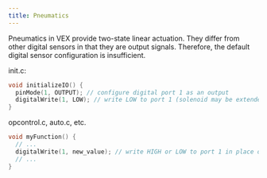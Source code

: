 ```yaml
---
title: Pneumatics
---
```


Pneumatics in VEX provide two-state linear actuation. They differ from other
digital sensors in that they are output signals. Therefore, the default digital
sensor configuration is insufficient.

init.c:
```c
void initializeIO() {
  pinMode(1, OUTPUT); // configure digital port 1 as an output
  digitalWrite(1, LOW); // write LOW to port 1 (solenoid may be extended or not, depending on wiring)
}
```

opcontrol.c, auto.c, etc.
```c
void myFunction() {
  // ...
  digitalWrite(1, new_value); // write HIGH or LOW to port 1 in place of new_value
  // ...
}
```
